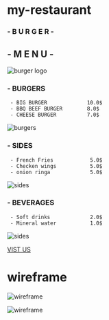 # my-restaurant

### **- B U R G E R -**
## - M E N U -
![burger logo](https://img.freepik.com/free-photo/pub-promo-with-delicious-burger_23-2148868253.jpg?w=1380&t=st=1683449633~exp=1683450233~hmac=28068a9ede8f2133146c0af4917c6a43c6bf7e5c4c1e3c3e9ffd026aec41a230)

### - BURGERS
     - BIG BURGER             10.0$
     - BBQ BEEF BURGER        8.0$
     - CHEESE BURGER          7.0$

![burgers](https://img.freepik.com/premium-photo/delicious-grilled-burgers_62847-14.jpg?w=900)
     

### - SIDES     
     - French Fries            5.0$
     - Checken wings           5.0$
     - onion ringa             5.0$

![sides](https://img.freepik.com/free-photo/crispy-french-fries-with-ketchup-mayonnaise_1150-26588.jpg?w=900&t=st=1683450747~exp=1683451347~hmac=06f14301c0a74ed3837cca33a987fd5f6235eb8a3af0d7799d9e46a7395a5a1b)


### - BEVERAGES    
     - Soft drinks             2.0$
     - Mineral water           1.0$

![sides](https://img.freepik.com/free-photo/fresh-cola-drink-with-green-lime_144627-12396.jpg?w=900&t=st=1683450787~exp=1683451387~hmac=e0fe5eb2a970e8fcc08c6432c68af598db22e06d84bb6f7b4dfd8ae7820743f2)
     

[VIST US ](https://burgermakers.jo/)





# wireframe
![wireframe](https://scontent.fadj1-1.fna.fbcdn.net/v/t1.15752-9/344190680_6170674569653142_8850638092193735000_n.png?_nc_cat=100&ccb=1-7&_nc_sid=ae9488&_nc_ohc=DTf51MsMreYAX8iafIM&_nc_ht=scontent.fadj1-1.fna&oh=03_AdSby5pFtVOTmCTHljqvg9OJP1SN1ZhJlK_zeKrMPQOseQ&oe=64816A82)

![wireframe](https://scontent.fadj1-1.fna.fbcdn.net/v/t1.15752-9/344625322_187839084171867_164775206454999633_n.png?_nc_cat=103&ccb=1-7&_nc_sid=ae9488&_nc_ohc=B6loH9rbr0gAX9CbRtt&_nc_ht=scontent.fadj1-1.fna&oh=03_AdT-gAl2MDDnTx4UOJ0NgmvPZC4zd8406UmtI102DmnSpw&oe=64818B13)






